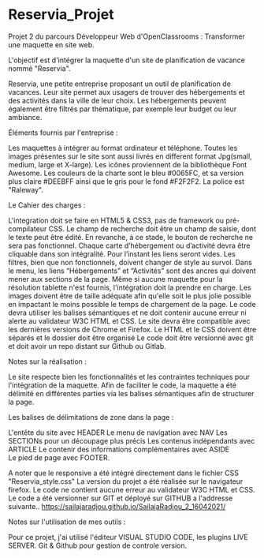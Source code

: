 # Reservia_Projet
Projet 2 du parcours Développeur Web d'OpenClassrooms : Transformer une maquette en site web.

L'objectif est d'intégrer la maquette d'un site de planification de vacance nommé "Reservia".

Reservia, une petite entreprise proposant un outil de planification de vacances.
Leur site permet aux usagers de trouver des hébergements et des activités dans la ville de leur choix.
Les hébergements peuvent également être filtrés par thématique, par exemple leur budget ou leur ambiance.

Éléments fournis par l'entreprise :

Les maquettes à intégrer au format ordinateur et téléphone.
Toutes les images présentes sur le site sont aussi livrés en different format Jpg(small, medium, large et X-large).
Les icônes proviennent de la bibliothèque Font Awesome.
Les couleurs de la charte sont le bleu #0065FC, et sa version plus claire #DEEBFF ainsi que le gris pour le fond #F2F2F2.
La police est "Raleway".
    
Le Cahier des charges :

L'integration doit se faire en HTML5 & CSS3, pas de framework ou pré-compilateur CSS.
Le champ de recherche doit être un champ de saisie, dont le texte peut être édité. 
En revanche, à ce stade, le bouton de recherche ne sera pas fonctionnel.
Chaque carte d’hébergement ou d’activité devra être cliquable dans son intégralité.
Pour l’instant les liens seront vides.
Les filtres, bien que non fonctionnels, doivent changer de style au survol.
Dans le menu, les liens “Hébergements” et “Activités” sont des ancres qui doivent mener aux sections de la page.
Même si aucune maquette pour la résolution tablette n'est fournis, l'intégration doit la prendre en charge.
Les images doivent être de taille adéquate afin qu'elle soit le plus jolie possible en impactant le moins possible le temps de chargement de la page.
Le code devra utiliser les balises sémantiques et ne doit contenir aucune erreur ni alerte au validateur W3C HTML et CSS.
Le site devra être compatible avec les dernières versions de Chrome et Firefox.
Le HTML et le CSS doivent être séparés et le dossier doit être organisé
Le code doit être versionné avec git et doit avoir un repo distant sur Github ou Gitlab.
    
Notes sur la réalisation :
  
Le site respecte bien les fonctionnalités et les contraintes techniques pour l'intégration de la maquette.
Afin de faciliter le code, la maquette a été délimité en différentes parties via les balises sémantiques afin de structurer la page.

Les balises de délimitations de zone dans la page :

   L'entête du site avec HEADER
   Le menu de navigation avec NAV
   Les SECTIONs pour un découpage plus précis
   Les contenus indépendants avec ARTICLE
   Le contenir des informations complémentaires avec ASIDE  
   Le pied de page avec FOOTER.

A noter que le responsive a été intégré directement dans le fichier CSS "Reservia_style.css"
La version du projet a été réalisée sur le navigateur firefox.
Le code ne contient aucune erreur au validateur W3C HTML et CSS.
Le code a été versionner sur GIT et déployé sur GITHUB a l'addresse suivante..
             https://sailajaradjou.github.io/SailajaRadjou_2_16042021/
    
Notes sur l'utilisation de mes outils :

   Pour ce projet,
        j'ai utilisé l'éditeur VISUAL STUDIO CODE, les plugins LIVE SERVER.
        Git & Github pour gestion de controle version.
          

